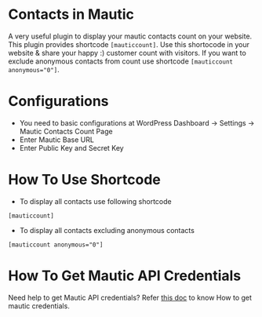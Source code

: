 # Contacts in Mautic

A very useful plugin to display your mautic contacts count on your website. This plugin provides shortcode `[mauticcount]`. Use this shortocode in your website & share your happy :) customer count with visitors. If you want to exclude anonymous contacts from count use shortcode `[mauticcount anonymous="0"]`.

# Configurations

- You need to basic configurations at WordPress Dashboard -> Settings -> Mautic Contacts Count Page
- Enter Mautic Base URL
- Enter Public Key and Secret Key

# How To Use Shortcode

* To display all contacts use following shortcode

`[mauticcount]`

* To display all contacts excluding anonymous contacts

`[mauticcount anonymous="0"]`

# How To Get Mautic API Credentials

Need help to get Mautic API credentials? Refer [this doc](https://docs.brainstormforce.com/how-to-get-mautic-api-credentials/) to know How to get mautic credentials.